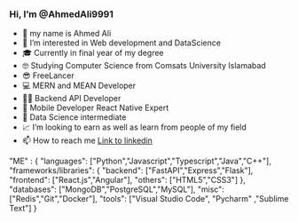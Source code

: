 ### Hi, I’m @AhmedAli9991
- 👋 my name is Ahmed Ali
- 👀 I’m interested in Web development and DataScience
- :mortar_board: Currently in final year of my degree
- :nerd_face: Studying Computer Science from Comsats University Islamabad
- :sunglasses: FreeLancer
- :computer: MERN and MEAN Developer
- 👨‍💻 Backend API Developer 
- :iphone: Mobile Developer React Native Expert
- :floppy_disk: Data Science intermediate
- 📈 I’m looking to earn as well as learn from people of my field
- 📫 How to reach me [Link to linkedin](https://www.linkedin.com/in/ahmed-ali-a8b415215/)

"ME" : {
  "languages": ["Python","Javascript","Typescript","Java","C++"],
  "frameworks/libraries": {
    "backend": ["FastAPI","Express","Flask"],
    "frontend": ["React.js","Angular"],
    "others": ["HTML5","CSS3"]
  },
  "databases": ["MongoDB","PostgreSQL","MySQL"],
  "misc": ["Redis","Git","Docker"],
  "tools": ["Visual Studio Code", "Pycharm" ,"Sublime Text"]
}

<!---
AhmedAli9991/AhmedAli9991 is a ✨ special ✨ repository because its `README.md` (this file) appears on your GitHub profile.
You can click the Preview link to take a look at your changes.
--->
